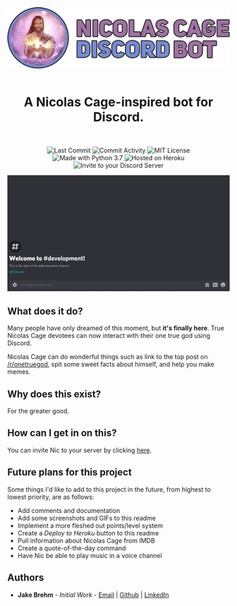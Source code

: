 <div align="center">

  <img src="https://github.com/jakebrehm/cage-discord-bot/blob/master/img/logo.png" alt="Nicolas Cage Discord Bot Logo"/>

  <br>
  <br>

  <h1>A Nicolas Cage-inspired bot for Discord.</h1>

  <br>

  <img src="https://img.shields.io/github/last-commit/jakebrehm/cage-discord-bot?style=for-the-badge&color=violet" alt="Last Commit"></img>
  <img src="https://img.shields.io/github/commit-activity/w/jakebrehm/cage-discord-bot?style=for-the-badge&color=violet" alt="Commit Activity"></img>
  <img src="https://img.shields.io/github/license/jakebrehm/cage-discord-bot?style=for-the-badge&color=violet" alt="MIT License"></img>
  <br>
  <img src="https://img.shields.io/badge/Made%20With-Python%203.7-violet.svg?style=for-the-badge&logo=Python" alt="Made with Python 3.7"></img>
  <img src="https://img.shields.io/badge/Hosted%20on-Heroku-violet?style=for-the-badge&logo=Heroku" alt="Hosted on Heroku"></img>
  <img src="https://img.shields.io/badge/Invite%20to-Discord-violet?style=for-the-badge&logo=Discord" alt="Invite to your Discord Server"></img>

  <img src="https://github.com/jakebrehm/cage-discord-bot/blob/master/img/demo.gif" alt="Nicolas Cage Discord Bot Demo"></img>

</div>

## What does it do?

Many people have only dreamed of this moment, but **it's finally here**. True Nicolas Cage devotees can now interact with their one true god using Discord.

Nicolas Cage can do wonderful things such as link to the top post on [/r/onetruegod](https://www.reddit.com/r/onetruegod), spit some sweet facts about himself, and help you make memes.

## Why does this exist?

For the greater good.

## How can I get in on this?

You can invite Nic to your server by clicking [here](https://discord.com/api/oauth2/authorize?client_id=701461716810072145&permissions=8&scope=bot).

## Future plans for this project

Some things I'd like to add to this project in the future, from highest to lowest priority, are as follows:

- Add comments and documentation
- Add some screenshots and GIFs to this readme
- Implement a more fleshed out points/level system
- Create a *Deploy to Heroku* button to this readme
- Pull information about Nicolas Cage from IMDB
- Create a quote-of-the-day command
- Have Nic be able to play music in a voice channel 

## Authors
- **Jake Brehm** - *Initial Work* - [Email](mailto:mail@jakebrehm.com) | [Github](http://github.com/jakebrehm) | [LinkedIn](http://linkedin.com/in/jacobbrehm)